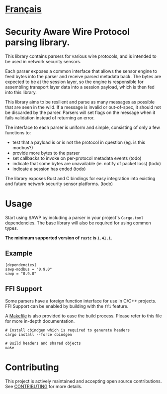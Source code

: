 # [Français](README.fr.md)

# Security Aware Wire Protocol parsing library.

This library contains parsers for various wire protocols,
and is intended to be used in network security sensors.

Each parser exposes a common interface that allows the sensor
engine to feed bytes into the parser and receive parsed
metadata back. The bytes are expected to be at the session layer,
so the engine is responsible for assembling transport layer
data into a session payload, which is then fed into this library.

This library aims to be resilient and parse as many messages as 
possible that are seen in the wild. If a message is invalid or
out-of-spec, it should not be discarded by the parser. Parsers
will set flags on the message when it fails validation instead
of returning an error.

The interface to each parser is uniform and simple, consisting of
only a few functions to:

- test that a payload is or is not the protocol in question
  (eg. is this modbus?)
- provide more bytes to the parser
- set callbacks to invoke on per-protocol metadata events (todo)
- indicate that some bytes are unavailable (ie. notify of packet
  loss) (todo)
- indicate a session has ended (todo)

The library exposes Rust and C bindings for easy integration into
existing and future network security sensor platforms. (todo)

# Usage
Start using SAWP by including a parser in your project's `Cargo.toml`
dependencies. The base library will also be required for using common
types.

**The minimum supported version of `rustc` is `1.41.1`.**

## Example
```
[dependencies]
sawp-modbus = "0.9.0"
sawp = "0.9.0"
```

## FFI Support
Some parsers have a foreign function interface for use in C/C++ projects.
FFI Support can be enabled by building with the `ffi` feature.

A [Makefile](Makefile) is also provided to ease the build process. Please refer to this file for more in-depth documentation.

```
# Install cbindgen which is required to generate headers
cargo install --force cbindgen

# Build headers and shared objects
make
```

# Contributing

This project is actively maintained and accepting open source
contributions.  See [CONTRIBUTING](CONTRIBUTING.md) for more details.
